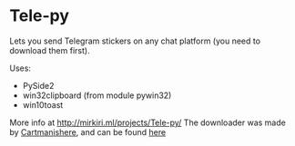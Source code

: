# Tele-py
Lets you send Telegram stickers on any chat platform (you need to download them first).

Uses:
 - PySide2
 - win32clipboard (from module pywin32)
 - win10toast

More info at http://mirkiri.ml/projects/Tele-py/
The downloader was made by [Cartmanishere](https://github.com/Cartmanishere), and can be found [here](https://github.com/Cartmanishere/telegram-sticker-downloader)
